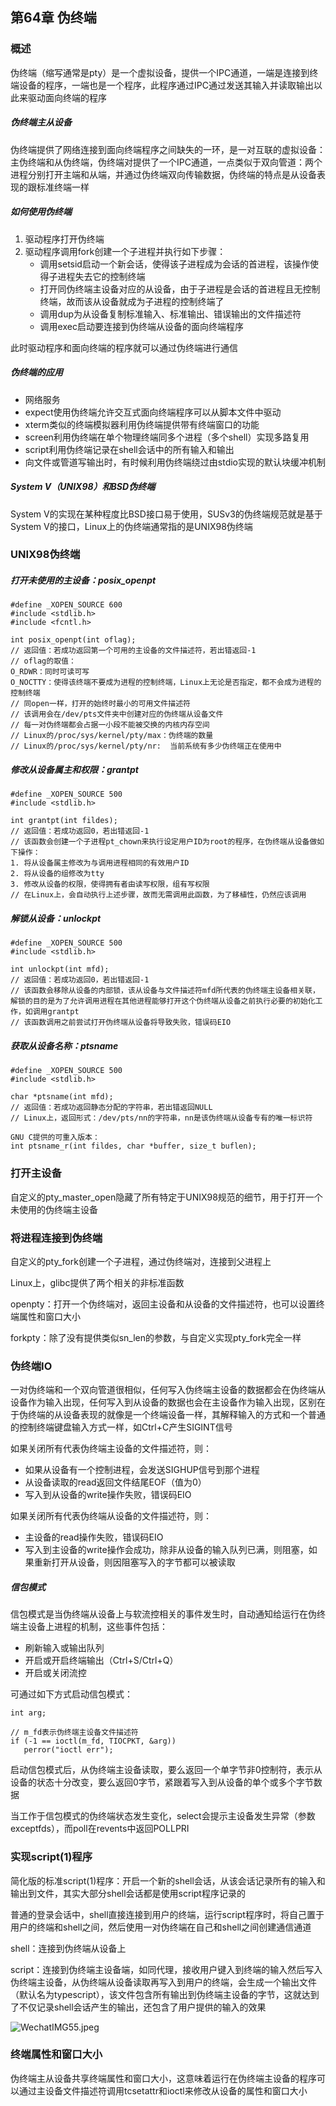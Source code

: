 ## 第64章 伪终端

### 概述

伪终端（缩写通常是pty）是一个虚拟设备，提供一个IPC通道，一端是连接到终端设备的程序，一端也是一个程序，此程序通过IPC通过发送其输入并读取输出以此来驱动面向终端的程序

##### 伪终端主从设备

伪终端提供了网络连接到面向终端程序之间缺失的一环，是一对互联的虚拟设备：主伪终端和从伪终端，伪终端对提供了一个IPC通道，一点类似于双向管道：两个进程分别打开主端和从端，并通过伪终端双向传输数据，伪终端的特点是从设备表现的跟标准终端一样

##### 如何使用伪终端

1. 驱动程序打开伪终端
2. 驱动程序调用fork创建一个子进程并执行如下步骤：
   * 调用setsid启动一个新会话，使得该子进程成为会话的首进程，该操作使得子进程失去它的控制终端
   * 打开同伪终端主设备对应的从设备，由于子进程是会话的首进程且无控制终端，故而该从设备就成为子进程的控制终端了
   * 调用dup为从设备复制标准输入、标准输出、错误输出的文件描述符
   * 调用exec启动要连接到伪终端从设备的面向终端程序

此时驱动程序和面向终端的程序就可以通过伪终端进行通信

##### 伪终端的应用

* 网络服务
* expect使用伪终端允许交互式面向终端程序可以从脚本文件中驱动
* xterm类似的终端模拟器利用伪终端提供带有终端窗口的功能
* screen利用伪终端在单个物理终端同多个进程（多个shell）实现多路复用
* script利用伪终端记录在shell会话中的所有输入和输出
* 向文件或管道写输出时，有时候利用伪终端绕过由stdio实现的默认块缓冲机制

##### System V（UNIX98）和BSD伪终端

System V的实现在某种程度比BSD接口易于使用，SUSv3的伪终端规范就是基于System V的接口，Linux上的伪终端通常指的是UNIX98伪终端

### UNIX98伪终端

##### 打开未使用的主设备：posix_openpt

```
#define _XOPEN_SOURCE 600
#include <stdlib.h>
#include <fcntl.h>

int posix_openpt(int oflag);
// 返回值：若成功返回第一个可用的主设备的文件描述符，若出错返回-1
// oflag的取值：
O_RDWR：同时可读可写
O_NOCTTY：使得该终端不要成为进程的控制终端，Linux上无论是否指定，都不会成为进程的控制终端
// 同open一样，打开的始终时最小的可用文件描述符
// 该调用会在/dev/pts文件夹中创建对应的伪终端从设备文件
// 每一对伪终端都会占据一小段不能被交换的内核内存空间
// Linux的/proc/sys/kernel/pty/max：伪终端的数量
// Linux的/proc/sys/kernel/pty/nr:  当前系统有多少伪终端正在使用中
```

##### 修改从设备属主和权限：grantpt

```
#define _XOPEN_SOURCE 500
#include <stdlib.h>

int grantpt(int fildes);
// 返回值：若成功返回0，若出错返回-1
// 该函数会创建一个子进程pt_chown来执行设定用户ID为root的程序，在伪终端从设备做如下操作：
1. 将从设备属主修改为与调用进程相同的有效用户ID
2. 将从设备的组修改为tty
3. 修改从设备的权限，使得拥有者由读写权限，组有写权限
// 在Linux上，会自动执行上述步骤，故而无需调用此函数，为了移植性，仍然应该调用
```

##### 解锁从设备：unlockpt

```
#define _XOPEN_SOURCE 500
#include <stdlib.h>

int unlockpt(int mfd);
// 返回值：若成功返回0，若出错返回-1
// 该函数会移除从设备的内部锁，该从设备与文件描述符mfd所代表的伪终端主设备相关联，解锁的目的是为了允许调用进程在其他进程能够打开这个伪终端从设备之前执行必要的初始化工作，如调用grantpt
// 该函数调用之前尝试打开伪终端从设备将导致失败，错误码EIO
```

##### 获取从设备名称：ptsname

```
#define _XOPEN_SOURCE 500
#include <stdlib.h>

char *ptsname(int mfd);
// 返回值：若成功返回静态分配的字符串，若出错返回NULL
// Linux上，返回形式：/dev/pts/nn的字符串，nn是该伪终端从设备专有的唯一标识符

GNU C提供的可重入版本：
int ptsname_r(int fildes, char *buffer, size_t buflen);
```

### 打开主设备

自定义的pty_master_open隐藏了所有特定于UNIX98规范的细节，用于打开一个未使用的伪终端主设备

### 将进程连接到伪终端

自定义的pty_fork创建一个子进程，通过伪终端对，连接到父进程上

Linux上，glibc提供了两个相关的非标准函数

openpty：打开一个伪终端对，返回主设备和从设备的文件描述符，也可以设置终端属性和窗口大小

forkpty：除了没有提供类似sn_len的参数，与自定义实现pty_fork完全一样

### 伪终端IO

一对伪终端和一个双向管道很相似，任何写入伪终端主设备的数据都会在伪终端从设备作为输入出现，任何写入到从设备的数据也会在主设备作为输入出现，区别在于伪终端的从设备表现的就像是一个终端设备一样，其解释输入的方式和一个普通的控制终端键盘输入方式一样，如Ctrl+C产生SIGINT信号

如果关闭所有代表伪终端主设备的文件描述符，则：

* 如果从设备有一个控制进程，会发送SIGHUP信号到那个进程
* 从设备读取的read返回文件结尾EOF（值为0）
* 写入到从设备的write操作失败，错误码EIO

如果关闭所有代表伪终端从设备的文件描述符，则：

* 主设备的read操作失败，错误码EIO
* 写入到主设备的write操作会成功，除非从设备的输入队列已满，则阻塞，如果重新打开从设备，则因阻塞写入的字节都可以被读取

##### 信包模式

信包模式是当伪终端从设备上与软流控相关的事件发生时，自动通知给运行在伪终端主设备上进程的机制，这些事件包括：

* 刷新输入或输出队列
* 开启或开启终端输出（Ctrl+S/Ctrl+Q）
* 开启或关闭流控

可通过如下方式启动信包模式：

```
int arg;

// m_fd表示伪终端主设备文件描述符
if (-1 == ioctl(m_fd, TIOCPKT, &arg))
   perror("ioctl err");
```

启动信包模式后，从伪终端主设备读取，要么返回一个单字节非0控制符，表示从设备的状态十分改变，要么返回0字节，紧跟着写入到从设备的单个或多个字节数据

当工作于信包模式的伪终端状态发生变化，select会提示主设备发生异常（参数exceptfds），而poll在revents中返回POLLPRI

### 实现script(1)程序

简化版的标准script(1)程序：开启一个新的shell会话，从该会话记录所有的输入和输出到文件，其实大部分shell会话都是使用script程序记录的

普通的登录会话中，shell直接连接到用户的终端，运行script程序时，将自己置于用户的终端和shell之间，然后使用一对伪终端在自己和shell之间创建通信通道

shell：连接到伪终端从设备上

script：连接到伪终端主设备端，如同代理，接收用户键入到终端的输入然后写入伪终端主设备，从伪终端从设备读取再写入到用户的终端，会生成一个输出文件（默认名为typescript），该文件包含所有输出到伪终端主设备的字节，这就达到了不仅记录shell会话产生的输出，还包含了用户提供的输入的效果

![WechatIMG55.jpeg](https://i.loli.net/2020/04/18/Z32mW5TNfi4pGDc.jpg)

### 终端属性和窗口大小

伪终端主从设备共享终端属性和窗口大小，这意味着运行在伪终端主设备的程序可以通过主设备文件描述符调用tcsetattr和ioctl来修改从设备的属性和窗口大小

